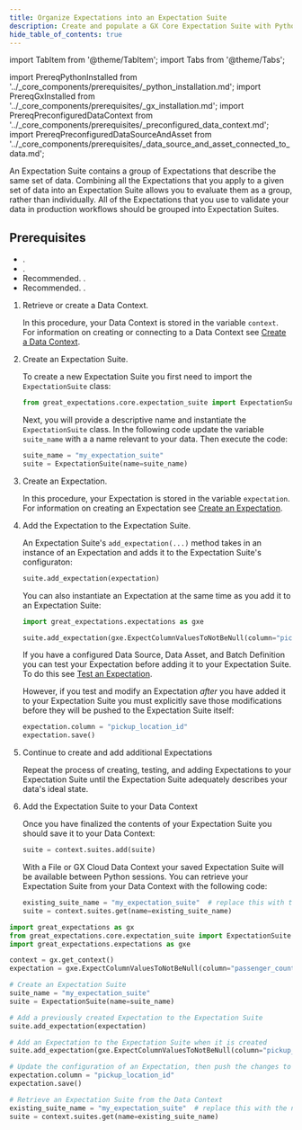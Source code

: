```yaml
---
title: Organize Expectations into an Expectation Suite
description: Create and populate a GX Core Expectation Suite with Python.
hide_table_of_contents: true
---
```

import TabItem from '@theme/TabItem';
import Tabs from '@theme/Tabs';

import PrereqPythonInstalled from '../_core_components/prerequisites/_python_installation.md';
import PrereqGxInstalled from '../_core_components/prerequisites/_gx_installation.md';
import PrereqPreconfiguredDataContext from '../_core_components/prerequisites/_preconfigured_data_context.md';
import PrereqPreconfiguredDataSourceAndAsset from '../_core_components/prerequisites/_data_source_and_asset_connected_to_data.md';

An Expectation Suite contains a group of Expectations that describe the same set of data.  Combining all the Expectations that you apply to a given set of data into an Expectation Suite allows you to evaluate them as a group, rather than individually.  All of the Expectations that you use to validate your data in production workflows should be grouped into Expectation Suites.

## Prerequisites

- <PrereqPythonInstalled/>.
- <PrereqGxInstalled/>.
- Recommended. <PrereqPreconfiguredDataContext/>.
- Recommended. <PrereqPreconfiguredDataSourceAndAsset/>.


<Tabs>

<TabItem value="procedure" label="Procedure">

1. Retrieve or create a Data Context.

   In this procedure, your Data Context is stored in the variable `context`.  For information on creating or connecting to a Data Context see [Create a Data Context](/core/set_up_a_gx_environment/create_a_data_context.md).

2. Create an Expectation Suite.

   To create a new Expectation Suite you first need to import the `ExpectationSuite` class:

   ```python title="Python input"
   from great_expectations.core.expectation_suite import ExpectationSuite
   ```
   
   Next, you will provide a descriptive name and instantiate the `ExpectationSuite` class.  In the following code update the variable `suite_name` with a a name relevant to your data.  Then execute the code:

   ```python title="Python input"
   suite_name = "my_expectation_suite"
   suite = ExpectationSuite(name=suite_name)
   ```

4. Create an Expectation.

   In this procedure, your Expectation is stored in the variable `expectation`.  For information on creating an Expectation see [Create an Expectation](./create_an_expectation.md).

5. Add the Expectation to the Expectation Suite.

   An Expectation Suite's `add_expectation(...)` method takes in an instance of an Expectation and adds it to the Expectation Suite's configuraton: 

   ```python title="Python input"
   suite.add_expectation(expectation)
   ```
   
   You can also instantiate an Expectation at the same time as you add it to an Expectation Suite:

   ```python title="Python input"
   import great_expectations.expectations as gxe
   
   suite.add_expectation(gxe.ExpectColumnValuesToNotBeNull(column="pickup_datetime"))
   ```

   If you have a configured Data Source, Data Asset, and Batch Definition you can test your Expectation before adding it to your Expectation Suite.  To do this see [Test an Expectation](./test_an_expectation.md).

   However, if you test and modify an Expectation _after_ you have added it to your Expectation Suite you must explicitly save those modifications before they will be pushed to the Expectation Suite itself:

   ```python title="Python input"
   expectation.column = "pickup_location_id"
   expectation.save()
   ```

6. Continue to create and add additional Expectations
   
   Repeat the process of creating, testing, and adding Expectations to your Expectation Suite until the Expectation Suite adequately describes your data's ideal state.

7. Add the Expectation Suite to your Data Context

   Once you have finalized the contents of your Expectation Suite you should save it to your Data Context:  

   ```python title="Python input"
   suite = context.suites.add(suite)
   ```

   With a File or GX Cloud Data Context your saved Expectation Suite will be available between Python sessions.  You can retrieve your Expectation Suite from your Data Context with the following code:

   ```python title="Python input"
   existing_suite_name = "my_expectation_suite"  # replace this with the name of your Expectation Suite
   suite = context.suites.get(name=existing_suite_name)
   ```

</TabItem>

<TabItem value="sample_code" label="Sample code">

```python title="Python input"
import great_expectations as gx
from great_expectations.core.expectation_suite import ExpectationSuite
import great_expectations.expectations as gxe

context = gx.get_context()
expectation = gxe.ExpectColumnValuesToNotBeNull(column="passenger_count")

# Create an Expectation Suite
suite_name = "my_expectation_suite"
suite = ExpectationSuite(name=suite_name)

# Add a previously created Expectation to the Expectation Suite
suite.add_expectation(expectation)

# Add an Expectation to the Expectation Suite when it is created
suite.add_expectation(gxe.ExpectColumnValuesToNotBeNull(column="pickup_datetime"))

# Update the configuration of an Expectation, then push the changes to the Expectation Suite
expectation.column = "pickup_location_id"
expectation.save()

# Retrieve an Expectation Suite from the Data Context
existing_suite_name = "my_expectation_suite"  # replace this with the name of your Expectation Suite
suite = context.suites.get(name=existing_suite_name)
```


</TabItem>

</Tabs>